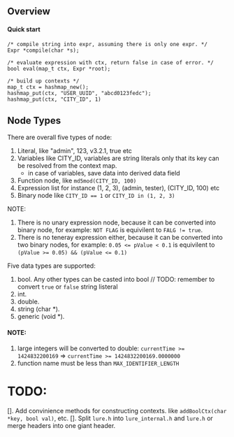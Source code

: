 ## Overview

#### Quick start

```
/* compile string into expr, assuming there is only one expr. */
Expr *compile(char *s);

/* evaluate expression with ctx, return false in case of error. */
bool eval(map_t ctx, Expr *root);

/* build up contexts */
map_t ctx = hashmap_new();
hashmap_put(ctx, "USER_UUID", "abcd0123fedc");
hashmap_put(ctx, "CITY_ID", 1)

```

## Node Types

There are overall five types of node:

1. Literal, like "admin", 123, v3.2.1, true etc
2. Variables like CITY_ID, variables are string literals only that its key can be resolved from the context map.
    - in case of variables, save data into derived data field
3. Function node, like `md5mod(CITY_ID, 100)`
4. Expression list for instance (1, 2, 3), (admin, tester), (CITY_ID, 100) etc
5. Binary node like `CITY_ID == 1` or `CITY_ID in (1, 2, 3)`

NOTE: 
1. There is no unary expression node, because it can be converted into binary node, for example:
`NOT FLAG` is equivilent to `FALG != true`.
2. There is no teneray expression either, because it can be converted into two binary nodes, for example:
`0.05 <= pValue < 0.1` is equivilent to `(pValue >= 0.05) && (pValue <= 0.1)`


Five data types are supported:
1. bool. Any other types can be casted into bool // TODO: remember to convert `true` or `false` string listeral
2. int.
3. double.
4. string (char *).
5. generic (void *).

#### NOTE:

1. large integers will be converted to double: `currentTime >= 1424832200169` => `currentTime >= 1424832200169.0000000`
2. function name must be less than `MAX_IDENTIFIER_LENGTH`

# TODO:
[]. Add convinience methods for constructing contexts. like `addBoolCtx(char *key, bool val)`, etc.
[]. Split `lure.h` into `lure_internal.h` and `lure.h` or merge headers into one giant header.
